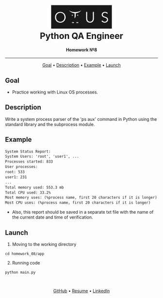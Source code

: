 <h1 align="center">
  <a href="https://otus.ru/lessons/avtomatizaciya-web-testirovaniya/">
    <img src="../readme/otus.png"
    alt="Otus" width="200">
  </a>
  <br>
   Python QA Engineer
  <br>
</h1>

<h4 align="center">
    Homework №8
</h4>
<hr>

<p align="center">
  <a href="#goal">Goal</a> •
  <a href="#description">Description</a> •
  <a href="#example">Example</a> •
  <a href="#launch">Launch</a>
</p>


## Goal
- Practice working with Linux OS processes.


## Description
Write a system process parser of the 'ps aux' command in Python using the standard library and the subprocess module.


## Example
```txt
System Status Report:
System Users: 'root', 'user1', ...
Processes started: 833
User processes:
root: 533
user1: 231
...
Total memory used: 553.3 mb
Total CPU used: 33.2%
Most memory uses: (%process name, first 20 characters if it is longer)
Most CPU uses: (%process name, first 20 characters if it is longer)
```
- Also, this report should be saved in a separate txt file with the name of the current date and time of verification.

## Launch
1. Moving to the working directory
```shell script
cd homework_08/app
```

2. Running code
```shell script
python main.py
```


<br>
<p align="center">
  <a href="https://github.com/Kazzila">GitHub</a> •
  <a href="https://kazzila.github.io/resume/">Resume</a> •
  <a href="https://www.linkedin.com/in/i-kazakov/">LinkedIn</a>
</p>
